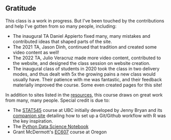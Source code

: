## Gratitude

This class is a work in progress. But I've been touched by the contributions and help I've gotten from so many people, including:
- The inaugural TA Daniel Appierto fixed many, many mistakes and contributed ideas that shaped parts of the site. 
- The 2021 TA, Jason Dinh, continued that tradition and created some video content as well!
- The 2022 TA, Julio Veracruz made more video content, contributed to the website, and designed the class session on website creation. 
- The inaugural class of students in 2020 took the class in two delivery modes, and thus dealt with 5x the growing pains a new class would usually have. Their patience with me was fantastic, and their feedback materially improved the course. Some even created pages for this site! 

In addition to sites listed in the [resources](resources), this course draws on great work from many, many people. Special credit is due to:
- The [STAT545](https://stat545.stat.ubc.ca) course at UBC initially developed by Jenny Bryan and its [companion site](https://happygitwithr.com/) detailing how to set up a Git/Github workflow with R was the key inspiration.
- The [Python Data Science Notebook](https://jakevdp.github.io/PythonDataScienceHandbook/) 
- Grant McDermott's [EC607](https://github.com/uo-ec607/lectures) course at Oregon 







